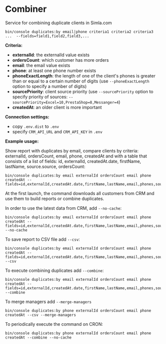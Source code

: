 # Combiner
Service for combining duplicate clients in Simla.com

```
bin/console duplicates:by email|phone criteria1 criteria2 criteria3 ...  --fields=field1,field2,field3,...
```

**Criteria:**

* **externalId**: the externalId value exists
* **ordersCount**: which customer has more orders
* **email**: the email value exists
* **phone**: at least one phone number exists
* **phoneExactLength**: the length of one of the client's phones is greater than or equal to a certain number of digits (use `--phoneExactLength` option to specify a number of digits)
* **sourcePriority**: client source priority (use `--sourcePriority` option to specify priority of sources: `--sourcePriority=Excel=10,PrestaShop=8,Messanger=4`)
* **createdAt**: an older client is more important

**Connection settings:**

* copy `.env.dist` to `.env`
* specify `CRM_API_URL` and `CRM_API_KEY` in `.env`

**Example usage:**

Show report with duplicates by email, compare clients by criteria: externalId, ordersCount, email, phone, createdAt and with a table that consists of a list of fields: id, externalId, createdAt.date, firstName, lastName, source.source, ordersCount:
```
bin/console duplicates:by email externalId ordersCount email phone createdAt --fields=id,externalId,createdAt.date,firstName,lastName,email,phones,source.source,ordersCount
```

At the first launch, the command downloads all customers from CRM and use them to build reports or combine duplicates.

In order to use the latest data from CRM, add `--no-cache`:
```
bin/console duplicates:by email externalId ordersCount email phone createdAt --fields=id,externalId,createdAt.date,firstName,lastName,email,phones,source.source,ordersCount --no-cache
```

To save report to CSV file add `--csv`:
```
bin/console duplicates:by email externalId ordersCount email phone createdAt --fields=id,externalId,createdAt.date,firstName,lastName,email,phones,source.source,ordersCount --csv
```

To execute combining duplicates add `--combine`:
```
bin/console duplicates:by email externalId ordersCount email phone createdAt --fields=id,externalId,createdAt.date,firstName,lastName,email,phones,source.source,ordersCount --combine
```

To merge managers add `--merge-managers`
```
bin/console duplicates:by phone externalId ordersCount email phone createdAt --csv --merge-managers
```
To periodically execute the command on CRON:
```
bin/console duplicates:by phone externalId ordersCount email phone createdAt --combine --no-cache
```
